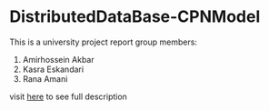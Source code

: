 # DistributedDataBase-CPNModel
This is a university project report
group members:
1. Amirhossein Akbar
2. Kasra Eskandari
3. Rana Amani

visit [here](kkasra12.github.io/DistributedDataBase-CPNModel) to see full description 
